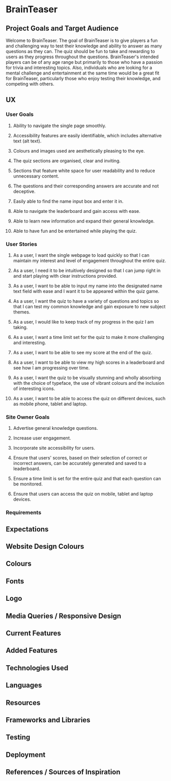 # BrainTeaser

## Project Goals and Target Audience

Welcome to BrainTeaser. The goal of BrainTeaser is to give players a fun and challenging way to test their knowledge and ability to answer as many questions as they can. The quiz should be fun to take and rewarding to users as they progress throughout the questions. BrainTeaser's intended players can be of any age range but primarily to those who have a passion for trivia and interesting topics. Also, individuals who are looking for a mental challenge and entertainment at the same time would be a great fit for BrainTeaser, particularly those who enjoy testing their knowledge, and competing with others. 

## UX

### User Goals

1) Ability to navigate the single page smoothly.

2) Accessibility features are easily identifiable, which includes alternative text (alt text).

3) Colours and images used are aesthetically pleasing to the eye.

4) The quiz sections are organised, clear and inviting.

5) Sections that feature white space for user readability and to reduce unnecessary content.

6) The questions and their corresponding answers are accurate and not deceptive.

7) Easily able to find the name input box and enter it in.

8) Able to navigate the leaderboard and gain access with ease.

9) Able to learn new information and expand their general knowledge.

10) Able to have fun and be entertained while playing the quiz.

### User Stories

1) As a user, I want the single webpage to load quickly so that I can maintain my interest and level of engagement throughout the entire quiz.

2) As a user, I need it to be intuitively designed so that I can jump right in and start playing with clear instructions provided.

3) As a user, I want to be able to input my name into the designated name text field with ease and I want it to be appeared within the quiz game.

4) As a user, I want the quiz to have a variety of questions and topics so that I can test my common knowledge and gain exposure to new subject themes.

5) As a user, I would like to keep track of my progress in the quiz I am taking.

6) As a user, I want a time limit set for the quiz to make it more challenging and interesting.

7) As a user, I want to be able to see my score at the end of the quiz.

8) As a user, I want to be able to view my high scores in a leaderboard and see how I am progressing over time.

9) As a user, I want the quiz to be visually stunning and wholly absorbing with the choice of typeface, the use of vibrant colours and the inclusion of interesting icons.

10) As a user, I want to be able to access the quiz on different devices, such as mobile phone, tablet and laptop.

### Site Owner Goals

1) Advertise general knowledge questions.

2) Increase user engagement.

3) Incorporate site accessibility for users.

4) Ensure that users' scores, based on their selection of correct or incorrect answers, can be accurately generated and saved to a leaderboard.

5) Ensure a time limit is set for the entire quiz and that each question can be monitored.

6) Ensure that users can access the quiz on mobile, tablet and laptop devices.

### Requirements 

## Expectations

## Website Design Colours

## Colours

## Fonts

## Logo

## Media Queries / Responsive Design

## Current Features

## Added Features 

## Technologies Used 

## Languages

## Resources 

## Frameworks and Libraries 

## Testing

## Deployment 

## References / Sources of Inspiration
